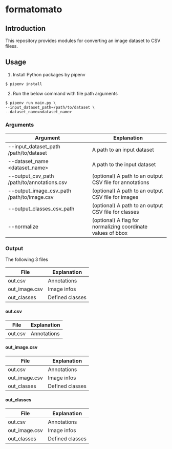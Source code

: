 # formatomato
## Introduction

This repository provides modules for converting an image dataset to CSV filess.

## Usage
1. Install Python packages by pipenv
```
$ pipenv install
```
2. Run the below command with file path arguments
```
$ pipenv run main.py \
--input_dataset_path=/path/to/dataset \
--dataset_name=<dataset_name>
```
### Arguments
| Argument | Explanation |
|-|-|
| --input_dataset_path /path/to/dataset |  A path to an input dataset  |
| --dataset_name <dataset_name>|  A path to the input dataset  |
| --output_csv_path /path/to/annotations.csv | (optional) A path to an output CSV file for annotations |
| --output_image_csv_path /path/to/image.csv | (optional) A path to an output CSV file for images |
| --output_classes_csv_path | (optional) A path to an output CSV file for classes |
| --normalize | (optional) A flag for normalizing coordinate values of bbox |

### Output
The following 3 files

| File | Explanation |
|-|-|
| out.csv | Annotations |
| out_image.csv | Image infos |
| out_classes | Defined classes |

#### out.csv

| File | Explanation |
|-|-|
| out.csv | Annotations |

#### out_image.csv

| File | Explanation |
|-|-|
| out.csv | Annotations |
| out_image.csv | Image infos |
| out_classes | Defined classes |

#### out_classes

| File | Explanation |
|-|-|
| out.csv | Annotations |
| out_image.csv | Image infos |
| out_classes | Defined classes |